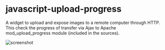 # javascript-upload-progress
A widget to upload and expose images to a remote computer through HTTP. This check the progress of transfer via Ajax to Apache mod_upload_progress module (included in the sources). 

![screenshot](http://javascript-upload-progress.googlecode.com/files/Pantallazo.png "Screenshot")
